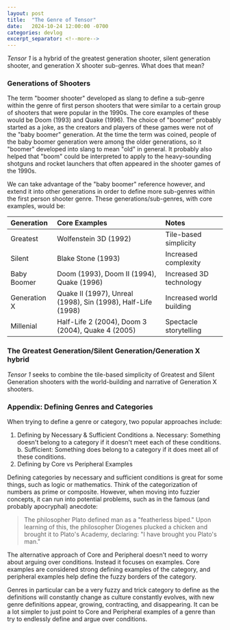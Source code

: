 ```yaml
---
layout: post
title:  "The Genre of Tensor"
date:   2024-10-24 12:00:00 -0700
categories: devlog
excerpt_separator: <!--more-->
---
```


*Tensor 1* is a hybrid of the greatest generation shooter, silent generation shooter, and generation X shooter sub-genres. What does that mean?
<!--more-->

### Generations of Shooters

The term "boomer shooter" developed as slang to define a sub-genre within the genre of first person shooters that were similar to a certain group of shooters that were popular in the 1990s. The core examples of these would be Doom (1993) and Quake (1996). The choice of "boomer" probably started as a joke, as the creators and players of these games were not of the "baby boomer" generation. At the time the term was coined, people of the baby boomer generation were among the older generations, so it "boomer" developed into slang to mean "old" in general. It probably also helped that "boom" could be interpreted to apply to the heavy-sounding shotguns and rocket launchers that often appeared in the shooter games of the 1990s.

We can take advantage of the "baby boomer" reference however, and extend it into other generations in order to define more sub-genres within the first person shooter genre. These generations/sub-genres, with core examples, would be:

| Generation          | Core Examples                                                | Notes                     |
|:--------------------|:-------------------------------------------------------------|:--------------------------|
| Greatest            | Wolfenstein 3D (1992)                                        | Tile-based simplicity     |
| Silent              | Blake Stone (1993)                                           | Increased complexity      |
| Baby Boomer         | Doom (1993), Doom II (1994), Quake (1996)                    | Increased 3D technology   |
| Generation X        | Quake II (1997), Unreal (1998), Sin (1998), Half-Life (1998) | Increased world building  |
| Millenial           | Half-Life 2 (2004), Doom 3 (2004), Quake 4 (2005)            | Spectacle storytelling    |

### The Greatest Generation/Silent Generation/Generation X hybrid

*Tensor 1* seeks to combine the tile-based simplicity of Greatest and Silent Generation shooters with the world-building and narrative of Generation X shooters.

### Appendix: Defining Genres and Categories

When trying to define a genre or category, two popular approaches include:
1. Defining by Necessary & Sufficient Conditions
    a. Necessary: Something doesn't belong to a category if it doesn't meet each of these conditions.
    b. Sufficient: Something does belong to a category if it does meet all of these conditions.
2. Defining by Core vs Peripheral Examples

Defining categories by necessary and sufficient conditions is great for some things, such as logic or mathematics. Think of the categorization of numbers as prime or composite. However, when moving into fuzzier concepts, it can run into potential problems, such as in the famous (and probably apocryphal) anecdote:

> The philosopher Plato defined man as a "featherless biped." Upon learning of this, the philosopher Diogenes plucked a chicken and brought it to Plato's Academy, declaring: "I have brought you Plato's man."

The alternative approach of Core and Peripheral doesn't need to worry about arguing over conditions. Instead it focuses on examples. Core examples are considered strong defining examples of the category, and peripheral examples help define the fuzzy borders of the category.

Genres in particular can be a very fuzzy and trick category to define as the definitions will constantly change as culture constantly evolves, with new genre definitions appear, growing, contracting, and disappearing. It can be a lot simpler to just point to Core and Peripheral examples of a genre than try to endlessly define and argue over conditions.